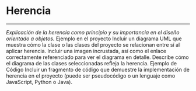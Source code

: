 # Herencia 
____________________________________________________________________________________________
_Explicación de la herencia como principio y su importancia en el diseño orientado a objetos._ 
Ejemplo en el proyecto 
Incluir un diagrama UML que muestra cómo la clase o las clases del proyecto se relacionan entre sí al aplicar herencia. Incluir una imagen incrustada, así como el enlace correctamente referenciado para ver el diagrama en detalle. Describe cómo el diagrama de las clases seleccionadas refleja la herencia. 
Ejemplo de Código 
Incluir un fragmento de código que demuestre la implementación de herencia en el proyecto (puede ser pseudocódigo o un lenguaje como JavaScript, Python o Java). 

